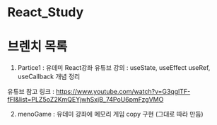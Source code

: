 # React_Study

# 브렌치 목록
1. Partice1 :
유데미 React강좌
유튜브 강의 : useState, useEffect useRef, useCallback 개념 정리

유튜브 참고 링크 : https://www.youtube.com/watch?v=G3qglTF-fFI&list=PLZ5oZ2KmQEYjwhSxjB_74PoU6pmFzgVMO

2. menoGame : 
유데미 강좌에 메모리 게임 copy 구현 (그대로 따라 만듬)
